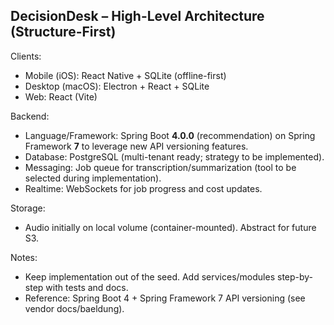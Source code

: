 ## DecisionDesk – High-Level Architecture (Structure-First)

Clients:
- Mobile (iOS): React Native + SQLite (offline-first)
- Desktop (macOS): Electron + React + SQLite
- Web: React (Vite)

Backend:
- Language/Framework: Spring Boot **4.0.0** (recommendation) on Spring Framework **7** to leverage new API versioning features.
- Database: PostgreSQL (multi-tenant ready; strategy to be implemented).
- Messaging: Job queue for transcription/summarization (tool to be selected during implementation).
- Realtime: WebSockets for job progress and cost updates.

Storage:
- Audio initially on local volume (container-mounted). Abstract for future S3.

Notes:
- Keep implementation out of the seed. Add services/modules step-by-step with tests and docs.
- Reference: Spring Boot 4 + Spring Framework 7 API versioning (see vendor docs/baeldung).
